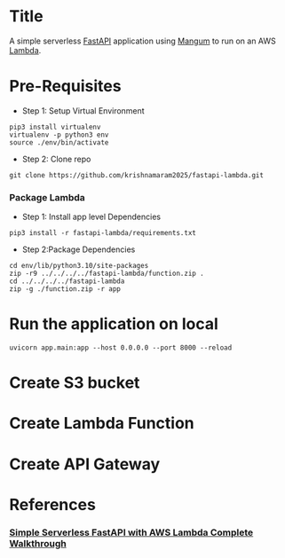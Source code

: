 # Title
A simple serverless [FastAPI](https://fastapi.tiangolo.com/) application using [Mangum](https://pypi.org/project/mangum/) to run on an AWS [Lambda](https://aws.amazon.com/lambda/).

# Pre-Requisites
* Step 1: Setup Virtual Environment
```
pip3 install virtualenv 
virtualenv -p python3 env
source ./env/bin/activate
```
* Step 2: Clone repo
```
git clone https://github.com/krishnamaram2025/fastapi-lambda.git
```

### Package Lambda
* Step 1: Install app level Dependencies
```
pip3 install -r fastapi-lambda/requirements.txt
```
* Step 2:Package Dependencies
```
cd env/lib/python3.10/site-packages
zip -r9 ../../../../fastapi-lambda/function.zip .
cd ../../../../fastapi-lambda
zip -g ./function.zip -r app
```
# Run the application on local
```shell
uvicorn app.main:app --host 0.0.0.0 --port 8000 --reload
```
# Create S3 bucket

# Create Lambda Function

# Create API Gateway

# References

### [Simple Serverless FastAPI with AWS Lambda Complete Walkthrough](https://deadbearcode.com/simple-serverless-fastapi-with-aws-lambda/)
